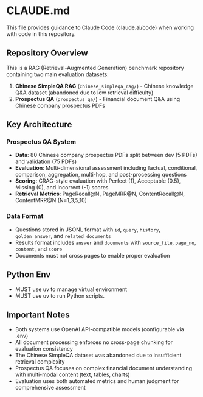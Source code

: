 # CLAUDE.md

This file provides guidance to Claude Code (claude.ai/code) when working with code in this repository.

## Repository Overview

This is a RAG (Retrieval-Augmented Generation) benchmark repository containing two main evaluation datasets:

1. **Chinese SimpleQA RAG** (`chinese_simpleqa_rag/`) - Chinese knowledge Q&A dataset (abandoned due to low retrieval difficulty)
2. **Prospectus QA** (`prospectus_qa/`) - Financial document Q&A using Chinese company prospectus PDFs

## Key Architecture

### Prospectus QA System
- **Data**: 80 Chinese company prospectus PDFs split between dev (5 PDFs) and validation (75 PDFs)
- **Evaluation**: Multi-dimensional assessment including factual, conditional, comparison, aggregation, multi-hop, and post-processing questions
- **Scoring**: CRAG-style evaluation with Perfect (1), Acceptable (0.5), Missing (0), and Incorrect (-1) scores
- **Retrieval Metrics**: PageRecall@N, PageMRR@N, ContentRecall@N, ContentMRR@N (N=1,3,5,10)

### Data Format

- Questions stored in JSONL format with `id`, `query`, `history`, `golden_answer`, and `related_documents`
- Results format includes `answer` and `documents` with `source_file`, `page_no`, `content`, and `score`
- Documents must not cross pages to enable proper evaluation

## Python Env

- MUST use uv to manage virtual environment
- MUST use uv to run Python scripts.

## Important Notes

- Both systems use OpenAI API-compatible models (configurable via .env)
- All document processing enforces no cross-page chunking for evaluation consistency
- The Chinese SimpleQA dataset was abandoned due to insufficient retrieval complexity
- Prospectus QA focuses on complex financial document understanding with multi-modal content (text, tables, charts)
- Evaluation uses both automated metrics and human judgment for comprehensive assessment